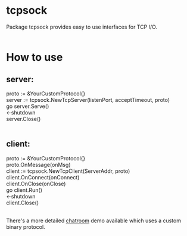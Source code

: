 # tcpsock
Package tcpsock provides easy to use interfaces for TCP I/O.</br></br>

# How to use</br>
## server:
proto := &YourCustomProtocol{}</br>
server := tcpsock.NewTcpServer(listenPort, acceptTimeout, proto)</br>
go server.Serve()</br>
<-shutdown</br>
server.Close()</br></br>
## client:
proto := &YourCustomProtocol{}</br>
proto.OnMessage(onMsg)</br>
client := tcpsock.NewTcpClient(ServerAddr, proto)</br>
client.OnConnect(onConnect)</br>
client.OnClose(onClose)</br>
go client.Run()</br>
<-shutdown</br>
client.Close()</br></br>

There's a more detailed [chatroom](https://github.com/ecofast/tcpsock/tree/master/samples/chatroom) demo available which uses a custom binary protocol.
